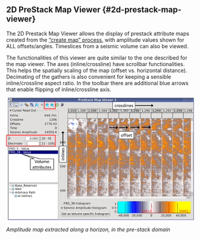 ## 2D PreStack Map Viewer {#2d-prestack-map-viewer}

The 2D Prestack Map Viewer allows the display of prestack attribute maps created from the [“create map” process](/algorithm_documentation/interpretation-processing/horizon_toolkit/README.16.md), with amplitude values shown for ALL offsets/angles. Timeslices from a seismic volume can also be viewed.

The functionalities of this viewer are quite similar to the one described for the map viewer. The axes \(inline/crossline\) have scrollbar functionalities. This helps the spatially scaling of the map \(offset vs. horizontal distance\). Decimating of the gathers is also convenient for keeping a sensible inline/crossline aspect ratio. In the toolbar there are additional blue arrows that enable flipping of inline/crossline axis.

![](/assets/001_prestack_map_viewer.png)

_Amplitude map extracted along a horizon, in the pre-stack domain_

